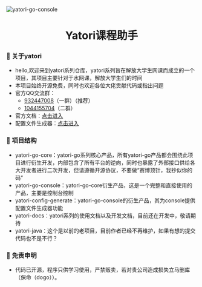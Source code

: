 ![yatori-go-console](https://socialify.git.ci/yatori-dev/yatori-go-console/image?font=Raleway&forks=1&issues=1&logo=https%3A%2F%2Fyatori-dev.github.io%2Fyatori-docs%2Fimg%2Flogo.png&name=1&owner=1&pattern=Charlie%20Brown&pulls=1&stargazers=1&theme=Dark)

<div align="center"><h1>Yatori课程助手</h1></div>

### 🚀 关于yatori
* hello,欢迎来到yatori系列仓库，yatori系列旨在解放大学生网课而成立的一个项目，其项目主要针对于水网课，解放大学生们的时间
* 本项目始终开源免费，同时也欢迎各位大佬贡献代码或指出问题
* 官方QQ交流群：
  * [932447008](https://qm.qq.com/q/KREkme4rYc)（一群）（推荐）
  * [1044155704](https://qm.qq.com/q/ZmBAjtFJi6)（二群）
* 官方文档：[点击进入](https://yatori-dev.github.io/yatori-docs)
* 配置文件生成器：[点击进入](https://yatori-dev.github.io/yatori-config-generate/)

### 🚀 项目结构
* yatori-go-core：yatori-go系列核心产品，所有yatori-go产品都会围绕此项目进行衍生开发，内部包含了所有平台的逆向，同时也暴露了外部接口供给各大开发者进行二次开发，但请遵循开源协议，不要做“赛博顶针，我抄似你的码”
* yatori-go-console：yatori-go-core衍生产品，这是一个完整和直接使用的产品，主要是控制台控制
* yatori-config-generate：yatori-go-console的衍生产品，其为console提供配置文件生成器功能
* yatori-docs：yatori系列的使用文档以及开发文档，目前还在开发中，敬请期待
* yatori-java：这个是以前的老项目，目前作者已经不再维护，如果有想的提交代码也不是不行？

### 🚀 免责申明
* 代码已开源，程序只供学习使用，严禁贩卖，若对贵公司造成损失立马删库（保命（dogo））。
